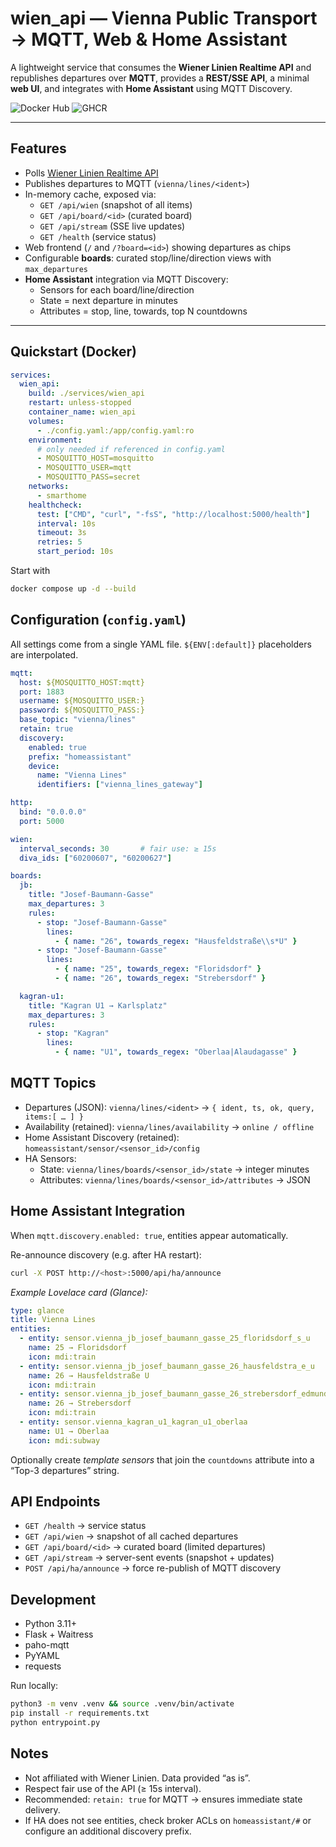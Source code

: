 # wien_api — Vienna Public Transport → MQTT, Web & Home Assistant

A lightweight service that consumes the **Wiener Linien Realtime API** and republishes
departures over **MQTT**, provides a **REST/SSE API**, a minimal **web UI**, and integrates
with **Home Assistant** using MQTT Discovery.

![Docker Hub](https://img.shields.io/badge/Docker%20Hub-wien__api-blue?logo=docker)
![GHCR](https://img.shields.io/badge/GHCR-wien__api-purple?logo=github)

---

## Features

- Polls [Wiener Linien Realtime API](https://www.wienerlinien.at/open-data)
- Publishes departures to MQTT (`vienna/lines/<ident>`)
- In-memory cache, exposed via:
  - `GET /api/wien` (snapshot of all items)
  - `GET /api/board/<id>` (curated board)
  - `GET /api/stream` (SSE live updates)
  - `GET /health` (service status)
- Web frontend (`/` and `/?board=<id>`) showing departures as chips
- Configurable **boards**: curated stop/line/direction views with `max_departures`
- **Home Assistant** integration via MQTT Discovery:
  - Sensors for each board/line/direction
  - State = next departure in minutes
  - Attributes = stop, line, towards, top N countdowns

---

## Quickstart (Docker)

```yaml
services:
  wien_api:
    build: ./services/wien_api
    restart: unless-stopped
    container_name: wien_api
    volumes:
      - ./config.yaml:/app/config.yaml:ro
    environment:
      # only needed if referenced in config.yaml
      - MOSQUITTO_HOST=mosquitto
      - MOSQUITTO_USER=mqtt
      - MOSQUITTO_PASS=secret
    networks:
      - smarthome
    healthcheck:
      test: ["CMD", "curl", "-fsS", "http://localhost:5000/health"]
      interval: 10s
      timeout: 3s
      retries: 5
      start_period: 10s
```

Start with

```bash
docker compose up -d --build
```

## Configuration (`config.yaml`)

All settings come from a single YAML file. `${ENV[:default]}` placeholders are interpolated.

```yaml
mqtt:
  host: ${MOSQUITTO_HOST:mqtt}
  port: 1883
  username: ${MOSQUITTO_USER:}
  password: ${MOSQUITTO_PASS:}
  base_topic: "vienna/lines"
  retain: true
  discovery:
    enabled: true
    prefix: "homeassistant"
    device:
      name: "Vienna Lines"
      identifiers: ["vienna_lines_gateway"]

http:
  bind: "0.0.0.0"
  port: 5000

wien:
  interval_seconds: 30       # fair use: ≥ 15s
  diva_ids: ["60200607", "60200627"]

boards:
  jb:
    title: "Josef-Baumann-Gasse"
    max_departures: 3
    rules:
      - stop: "Josef-Baumann-Gasse"
        lines:
          - { name: "26", towards_regex: "Hausfeldstraße\\s*U" }
      - stop: "Josef-Baumann-Gasse"
        lines:
          - { name: "25", towards_regex: "Floridsdorf" }
          - { name: "26", towards_regex: "Strebersdorf" }

  kagran-u1:
    title: "Kagran U1 → Karlsplatz"
    max_departures: 3
    rules:
      - stop: "Kagran"
        lines:
          - { name: "U1", towards_regex: "Oberlaa|Alaudagasse" }
```

## MQTT Topics

- Departures (JSON):
  `vienna/lines/<ident>` → `{ ident, ts, ok, query, items:[ … ] }`
- Availability (retained):
  `vienna/lines/availability` → `online / offline`
- Home Assistant Discovery (retained):
  `homeassistant/sensor/<sensor_id>/config`
- HA Sensors:
  - State: `vienna/lines/boards/<sensor_id>/state` → integer minutes
  - Attributes: `vienna/lines/boards/<sensor_id>/attributes` → JSON

## Home Assistant Integration

When `mqtt.discovery.enabled: true`, entities appear automatically.

Re-announce discovery (e.g. after HA restart):
```bash
curl -X POST http://<host>:5000/api/ha/announce
```

*Example Lovelace card (Glance):*
```yaml
type: glance
title: Vienna Lines
entities:
  - entity: sensor.vienna_jb_josef_baumann_gasse_25_floridsdorf_s_u
    name: 25 → Floridsdorf
    icon: mdi:train
  - entity: sensor.vienna_jb_josef_baumann_gasse_26_hausfeldstra_e_u
    name: 26 → Hausfeldstraße U
    icon: mdi:train
  - entity: sensor.vienna_jb_josef_baumann_gasse_26_strebersdorf_edmund_hawranek_platz
    name: 26 → Strebersdorf
    icon: mdi:train
  - entity: sensor.vienna_kagran_u1_kagran_u1_oberlaa
    name: U1 → Oberlaa
    icon: mdi:subway
```
Optionally create *template sensors* that join the `countdowns` attribute into a “Top-3 departures” string.

## API Endpoints
- `GET /health` → service status
- `GET /api/wien` → snapshot of all cached departures
- `GET /api/board/<id>` → curated board (limited departures)
- `GET /api/stream` → server-sent events (snapshot + updates)
- `POST /api/ha/announce`  → force re-publish of MQTT discovery

## Development
- Python 3.11+
- Flask + Waitress
- paho-mqtt
- PyYAML
- requests

Run locally:
```bash
python3 -m venv .venv && source .venv/bin/activate
pip install -r requirements.txt
python entrypoint.py
```

## Notes
- Not affiliated with Wiener Linien. Data provided “as is”.
- Respect fair use of the API (≥ 15s interval).
- Recommended: `retain: true` for MQTT → ensures immediate state delivery.
- If HA does not see entities, check broker ACLs on `homeassistant/#` or configure an additional discovery prefix.
